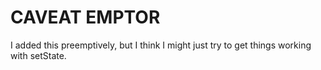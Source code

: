 # CAVEAT EMPTOR
I added this preemptively,
but I think I might just try to get things working with setState.